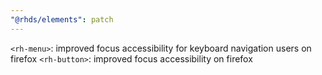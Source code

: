 ```yaml
---
"@rhds/elements": patch
---
```


`<rh-menu>`: improved focus accessibility for keyboard navigation users on firefox
`<rh-button>`: improved focus accessibility on firefox
